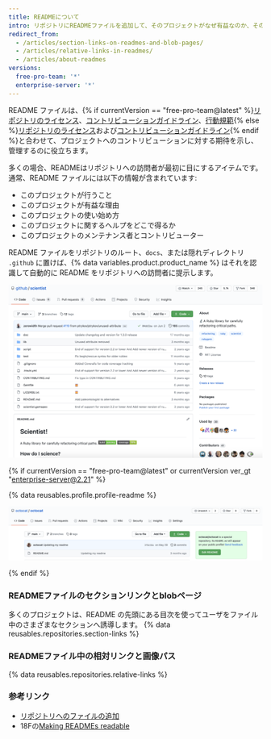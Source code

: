 ```yaml
---
title: READMEについて
intro: リポジトリにREADMEファイルを追加して、そのプロジェクトがなぜ有益なのか、そのプロジェクトで何ができるか、そのプロジェクトをどのように使えるかを他者に伝えることができます。
redirect_from:
  - /articles/section-links-on-readmes-and-blob-pages/
  - /articles/relative-links-in-readmes/
  - /articles/about-readmes
versions:
  free-pro-team: '*'
  enterprise-server: '*'
---
```


README ファイルは、{% if currentVersion == "free-pro-team@latest" %}[リポジトリのライセンス](/articles/licensing-a-repository)、[コントリビューションガイドライン](/articles/setting-guidelines-for-repository-contributors)、[行動規範](/articles/adding-a-code-of-conduct-to-your-project){% else %}[リポジトリのライセンス](/articles/licensing-a-repository)および[コントリビューションガイドライン](/articles/setting-guidelines-for-repository-contributors){% endif %}と合わせて、プロジェクトへのコントリビューションに対する期待を示し、管理するのに役立ちます。

多くの場合、READMEはリポジトリへの訪問者が最初に目にするアイテムです。 通常、README ファイルには以下の情報が含まれています:
- このプロジェクトが行うこと
- このプロジェクトが有益な理由
- このプロジェクトの使い始め方
- このプロジェクトに関するヘルプをどこで得るか
- このプロジェクトのメンテナンス者とコントリビューター

README ファイルをリポジトリのルート、`docs`、または隠れディレクトリ `.github` に置けば、{% data variables.product.product_name %} はそれを認識して自動的に README をリポジトリへの訪問者に提示します。

![github/scientistリポジトリのメインページとそのREADMEファイル](/assets/images/help/repository/repo-with-readme.png)

{% if currentVersion == "free-pro-team@latest" or currentVersion ver_gt "enterprise-server@2.21" %}

{% data reusables.profile.profile-readme %}

![ユーザ名/ユーザ名リポジトリの README ファイル](/assets/images/help/repository/username-repo-with-readme.png)

{% endif %}

### READMEファイルのセクションリンクとblobページ

多くのプロジェクトは、README の先頭にある目次を使ってユーザをファイル中のさまざまなセクションへ誘導します。 {% data reusables.repositories.section-links %}

### READMEファイル中の相対リンクと画像パス

{% data reusables.repositories.relative-links %}

### 参考リンク

- [リポジトリへのファイルの追加](/articles/adding-a-file-to-a-repository)
- 18Fの[Making READMEs readable](https://github.com/18F/open-source-guide/blob/18f-pages/pages/making-readmes-readable.md)
